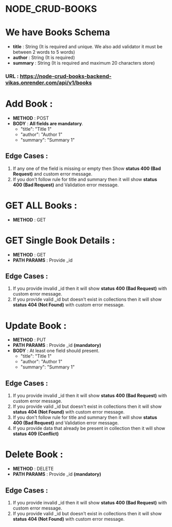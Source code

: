 # NODE_CRUD-BOOKS

# We have Books Schema

- **title** : String (It is required and unique. We also add validator it must be between 2 words to 5 words)
- **author** : String (It is required)
- **summary** : String (It is required and maximum 20 characters store)

### URL : https://node-crud-books-backend-vikas.onrender.com/api/v1/books

# Add Book :

- **METHOD** : POST
- **BODY** : **All fields are mandatory**.
  - "title": "Title 1"
  - "author": "Author 1"
  - "summary": "Summary 1"

## Edge Cases :

1. If any one of the field is missing or empty then Show <b>status 400 (Bad Request)</b> and custom error message.
2. If you don't follow rule for title and summary then it will show <b>status 400 (Bad Request)</b> and Validation error message.

# GET ALL Books :

- **METHOD** : GET

# GET Single Book Details :

- **METHOD** : GET
- **PATH PARAMS** : Provide \_id

## Edge Cases :

1. If you provide invalid \_id then it will show <b> status 400 (Bad Request)</b> with custom error message.
2. If you provide valid \_id but doesn't exist in collections then it will show <b>status 404 (Not Found)</b> with custom error message.

# Update Book :

- **METHOD** : PUT
- **PATH PARAMS** : Provide \_id **(mandatory)**
- **BODY** : At least one field should present.
  - "title": "Title 1"
  - "author": "Author 1"
  - "summary": "Summary 1"

## Edge Cases :

1. If you provide invalid \_id then it will show <b> status 400 (Bad Request)</b> with custom error message.
2. If you provide valid \_id but doesn't exist in collections then it will show <b>status 404 (Not Found)</b> with custom error message.
3. If you don't follow rule for title and summary then it will show <b>status 400 (Bad Request)</b> and Validation error message.
4. If you provide data that already be present in collection then it will show <b> status 409 (Conflict)</b>

# Delete Book :

- **METHOD** : DELETE
- **PATH PARAMS** : Provide \_id **(mandatory)**

## Edge Cases :

1. If you provide invalid \_id then it will show <b> status 400 (Bad Request)</b> with custom error message.
2. If you provide valid \_id but doesn't exist in collections then it will show <b>status 404 (Not Found)</b> with custom error message.
